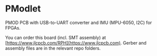 # PModlet
 PMOD PCB with USB-to-UART converter and IMU (MPU-6050, I2C) for FPGAs.

You can order this board (incl. SMT assembly) at [https://www.jlcpcb.com/RPH](https://www.jlcpcb.com). Gerber and assembly files are in the relevant repo folders.
